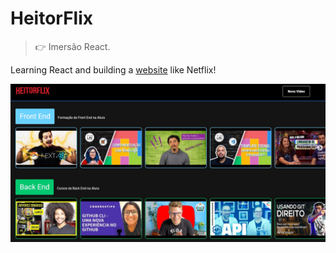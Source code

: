 # HeitorFlix

> :point_right: Imersão React.

Learning React and building a [website](https://heitorflix-git-master.heitorsalles.vercel.app) like Netflix!

[![HeitorFlix Front-End](/src/assets/img/heitorflix.png)](https://heitorflix-git-master.heitorsalles.vercel.app)
